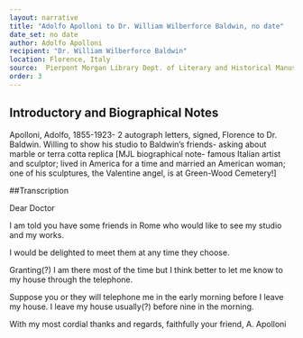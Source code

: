 ```yaml
---
layout: narrative
title: "Adolfo Apolloni to Dr. William Wilberforce Baldwin, no date"
date_set: no date
author: Adolfo Apolloni
recipient: "Dr. William Wilberforce Baldwin"
location: Florence, Italy
source:  Pierpont Morgan Library Dept. of Literary and Historical Manuscripts, MA 3564
order: 3
---
```


## Introductory and Biographical Notes

Apolloni, Adolfo, 1855-1923- 2 autograph letters, signed, Florence to Dr. Baldwin. Willing to show his studio to Baldwin’s friends- asking about marble or terra cotta replica [MJL biographical note- famous Italian artist and sculptor; lived in America for a time and married an American woman; one of his sculptures, the Valentine angel, is at Green-Wood Cemetery!]

##Transcription

Dear Doctor

I am told you have some friends in Rome who would like to see my studio and my works.

I would be delighted to meet them at any time they choose.

Granting(?) I am there most of the time but I think better to let me know to my house through the telephone.

Suppose you or they will telephone me in the early morning before I leave my house. I leave my house usually(?) before nine in the morning. 

With my most cordial thanks and regards, faithfully your friend, A. Apolloni

